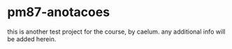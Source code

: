 # pm87-anotacoes

this is another test project for the course, by caelum.
any additional info will be added herein.
